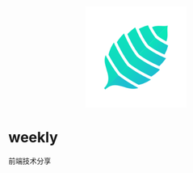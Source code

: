 <p align="center">
	<img width="200" height="200" src="assets/img/logo.png" alt="logo">
</p>

# weekly
前端技术分享
